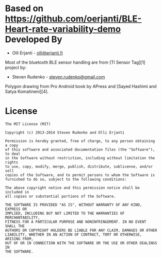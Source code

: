 Based on https://github.com/oerjanti/BLE-Heart-rate-variability-demo Developed By
============

* Olli Erjanti - <olli@erjanti.fi>

Most of the bluetooth BLE sensor handling are from [TI Sensor Tag][1] project by:
* Steven Rudenko - <steven.rudenko@gmail.com>

Polygon drawing from Pro Android book by APress and [Sayed Hashimi and Satya Komatineni][4]. 

License
=======
```
The MIT License (MIT)

Copyright (c) 2013-2014 Steven Rudenko and Olli Erjanti

Permission is hereby granted, free of charge, to any person obtaining a copy
of this software and associated documentation files (the "Software"), to deal
in the Software without restriction, including without limitation the rights
to use, copy, modify, merge, publish, distribute, sublicense, and/or sell
copies of the Software, and to permit persons to whom the Software is
furnished to do so, subject to the following conditions:

The above copyright notice and this permission notice shall be included in
all copies or substantial portions of the Software.

THE SOFTWARE IS PROVIDED "AS IS", WITHOUT WARRANTY OF ANY KIND, EXPRESS OR
IMPLIED, INCLUDING BUT NOT LIMITED TO THE WARRANTIES OF MERCHANTABILITY,
FITNESS FOR A PARTICULAR PURPOSE AND NONINFRINGEMENT. IN NO EVENT SHALL THE
AUTHORS OR COPYRIGHT HOLDERS BE LIABLE FOR ANY CLAIM, DAMAGES OR OTHER
LIABILITY, WHETHER IN AN ACTION OF CONTRACT, TORT OR OTHERWISE, ARISING FROM,
OUT OF OR IN CONNECTION WITH THE SOFTWARE OR THE USE OR OTHER DEALINGS IN
THE SOFTWARE.
```
